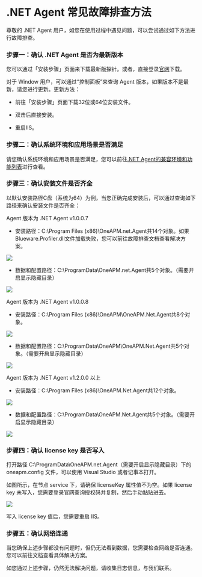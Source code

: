 # .NET Agent 常见故障排查方法

尊敬的 .NET Agent 用户，如您在使用过程中遇见问题，可以尝试通过如下方法进行故障排查。

### 步骤一：确认 .NET Agent 是否为最新版本

您可以通过「安装步骤」页面来下载最新版探针。或者，直接登录[官网](http://www.oneapm.com/)下载。

对于 Window 用户，可以通过“控制面板”来查询  Agent 版本，如果版本不是最新，请您进行更新。更新方法：

* 前往「安装步骤」页面下载32位或64位安装文件。

* 双击后直接安装。

* 重启IIS。

### 步骤二：确认系统环境和应用场景是否满足

请您确认系统环境和应用场景是否满足，您可以前往[.NET Agent的兼容环境和功能列表]()进行查看。

### 步骤三：确认安装文件是否齐全

以默认安装路径C盘（系统为64）为例，当您正确完成安装后，可以通过查询如下路径来确认安装文件是否齐全：

Agent 版本为 .NET Agent v1.0.0.7

 * 安装路径：C:\Program Files (x86)\OneAPM.net.Agent共14个对象。如果Blueware.Profiler.dll文件加载失败，您可以前往故障排查文档查看解决方案。

 ![](http://udeskpub.qiniudn.com/1-1433138777.png)

 * 数据和配置路径：C:\ProgramData\OneAPM.net.Agent共5个对象。（需要开启显示隐藏目录）

 ![](http://udeskpub.qiniudn.com/2-1433138791.png)

 Agent 版本为 .NET Agent v1.0.0.8

 * 安装路径：C:\Program Files (x86)\OneAPM\OneAPM.Net.Agent共8个对象。

 ![](http://udeskpub.qiniudn.com/11-1435912898.png)

 * 数据和配置路径：C:\ProgramData\OneAPM\OneAPM.Net.Agent共5个对象。（需要开启显示隐藏目录）

 ![](http://udeskpub.qiniudn.com/22-1435912967.png)

Agent 版本为 .NET Agent v1.2.0.0 以上

 * 安装路径：C:\Program Files (x86)\OneAPM\.Net.Agent共12个对象。

 ![](https://oneapm.kf5.com/attachments/download/378500/0015670cb9084d83f9913eb68173506)

 * 数据和配置路径：C:\ProgramData\OneAPM\.Net.Agent共5个对象。（需要开启显示隐藏目录）

 ![](https://oneapm.kf5.com/attachments/download/378501/0015670cbb95d1caf25e6c0efe68658)

### 步骤四：确认 license key 是否写入

打开路径 C:\ProgramData\OneAPM.net.Agent（需要开启显示隐藏目录）下的 oneapm.config 文件，可以使用 Visual Studio 或者记事本打开。

如图所示，在节点 service 下，请确保 licenseKey 属性值不为空。如果 license key 未写入，您需要登录官网查询授权码并复制，然后手动黏贴进去。

 ![](http://udeskpub.qiniudn.com/3-1433138800.png)

写入 license key 值后，您需要重启 IIS。

### 步骤五：确认网络连通

当您确保上述步骤都没有问题时，但仍无法看到数据，您需要检查网络是否连通。您可以前往文档查看具体解决方案。

如您通过上述步骤，仍然无法解决问题，请收集日志信息，与我们联系。
